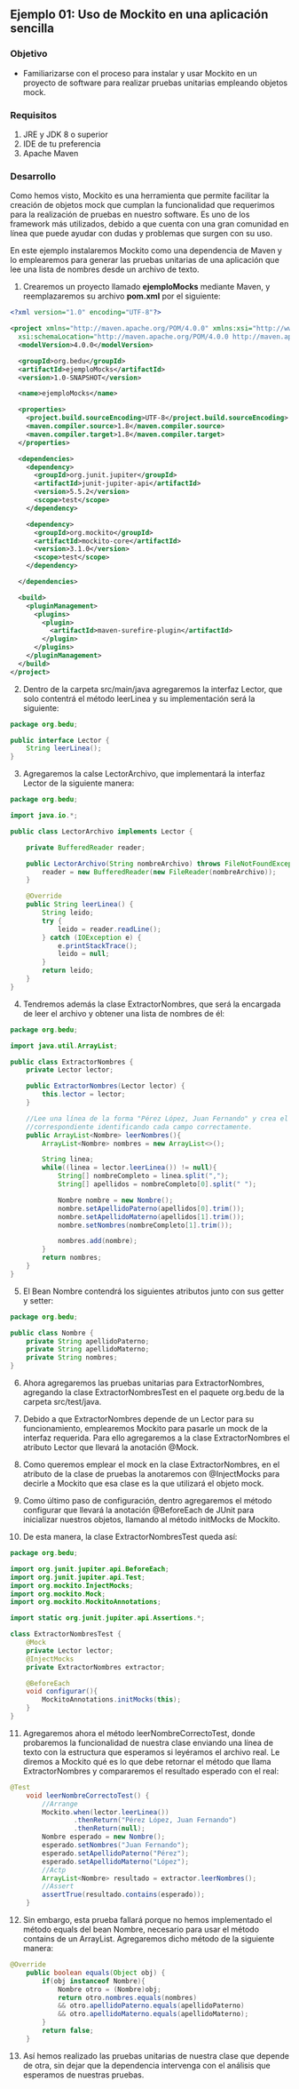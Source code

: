 ## Ejemplo 01: Uso de Mockito en una aplicación sencilla

### Objetivo
- Familiarizarse con el proceso para instalar y usar Mockito en un proyecto de software para realizar pruebas unitarias empleando objetos mock.

### Requisitos
1. JRE y JDK 8 o superior
2. IDE de tu preferencia
3. Apache Maven

### Desarrollo
Como hemos visto, Mockito es una herramienta que permite facilitar la creación de objetos mock que cumplan la funcionalidad que requerimos para la realización de pruebas en nuestro software.
Es uno de los framework más utilizados, debido a que cuenta con una gran comunidad en línea que puede ayudar con dudas y problemas que surgen con su uso.

En este ejemplo instalaremos Mockito como una dependencia de Maven y lo emplearemos para generar las pruebas unitarias de una aplicación que lee una lista de nombres desde un archivo de texto.

1. Crearemos un proyecto llamado **ejemploMocks** mediante Maven, y reemplazaremos su archivo **pom.xml** por el siguiente:
```xml
<?xml version="1.0" encoding="UTF-8"?>

<project xmlns="http://maven.apache.org/POM/4.0.0" xmlns:xsi="http://www.w3.org/2001/XMLSchema-instance"
  xsi:schemaLocation="http://maven.apache.org/POM/4.0.0 http://maven.apache.org/xsd/maven-4.0.0.xsd">
  <modelVersion>4.0.0</modelVersion>

  <groupId>org.bedu</groupId>
  <artifactId>ejemploMocks</artifactId>
  <version>1.0-SNAPSHOT</version>

  <name>ejemploMocks</name>

  <properties>
    <project.build.sourceEncoding>UTF-8</project.build.sourceEncoding>
    <maven.compiler.source>1.8</maven.compiler.source>
    <maven.compiler.target>1.8</maven.compiler.target>
  </properties>

  <dependencies>
    <dependency>
      <groupId>org.junit.jupiter</groupId>
      <artifactId>junit-jupiter-api</artifactId>
      <version>5.5.2</version>
      <scope>test</scope>
    </dependency>

    <dependency>
      <groupId>org.mockito</groupId>
      <artifactId>mockito-core</artifactId>
      <version>3.1.0</version>
      <scope>test</scope>
    </dependency>

  </dependencies>

  <build>
    <pluginManagement>
      <plugins>
        <plugin>
          <artifactId>maven-surefire-plugin</artifactId>
        </plugin>
      </plugins>
    </pluginManagement>
  </build>
</project>
```

2. Dentro de la carpeta src/main/java agregaremos la interfaz Lector, que solo contentrá el método leerLinea y su implementación será la siguiente:
```java
package org.bedu;

public interface Lector {
    String leerLinea();
}
```

3. Agregaremos la calse LectorArchivo, que implementará la interfaz Lector de la siguiente manera:
```java
package org.bedu;

import java.io.*;

public class LectorArchivo implements Lector {

    private BufferedReader reader;

    public LectorArchivo(String nombreArchivo) throws FileNotFoundException {
        reader = new BufferedReader(new FileReader(nombreArchivo));
    }

    @Override
    public String leerLinea() {
        String leido;
        try {
            leido = reader.readLine();
        } catch (IOException e) {
            e.printStackTrace();
            leido = null;
        }
        return leido;
    }
}
```

4. Tendremos además la clase ExtractorNombres, que será la encargada de leer el archivo y obtener una lista de nombres de él:
```java
package org.bedu;

import java.util.ArrayList;

public class ExtractorNombres {
    private Lector lector;

    public ExtractorNombres(Lector lector) {
        this.lector = lector;
    }

    //Lee una línea de la forma "Pérez López, Juan Fernando" y crea el objeto nombre
    //correspondiente identificando cada campo correctamente.
    public ArrayList<Nombre> leerNombres(){
        ArrayList<Nombre> nombres = new ArrayList<>();

        String linea;
        while((linea = lector.leerLinea()) != null){
            String[] nombreCompleto = linea.split(",");
            String[] apellidos = nombreCompleto[0].split(" ");

            Nombre nombre = new Nombre();
            nombre.setApellidoPaterno(apellidos[0].trim());
            nombre.setApellidoMaterno(apellidos[1].trim());
            nombre.setNombres(nombreCompleto[1].trim());

            nombres.add(nombre);
        }
        return nombres;
    }
}

```

5. El Bean Nombre contendrá los siguientes atributos junto con sus getter y setter:
```java
package org.bedu;

public class Nombre {
    private String apellidoPaterno;
    private String apellidoMaterno;
    private String nombres;
}
```

6. Ahora agregaremos las pruebas unitarias para ExtractorNombres, agregando la clase ExtractorNombresTest en el paquete org.bedu de la carpeta src/test/java.

7. Debido a que ExtractorNombres depende de un Lector para su funcionamiento, emplearemos Mockito para pasarle un mock de la interfaz requerida. Para ello agregaremos a la clase ExtractorNombres el atributo Lector que llevará la anotación @Mock.
8. Como queremos emplear el mock en la clase ExtractorNombres, en el atributo de la clase de pruebas la anotaremos con @InjectMocks para decirle a Mockito que esa clase es la que utilizará el objeto mock.
9. Como último paso de configuración, dentro agregaremos el método configurar que llevará la anotación @BeforeEach de JUnit para inicializar nuestros objetos, llamando al método initMocks de Mockito.
10. De esta manera, la clase ExtractorNombresTest queda así:
```java
package org.bedu;

import org.junit.jupiter.api.BeforeEach;
import org.junit.jupiter.api.Test;
import org.mockito.InjectMocks;
import org.mockito.Mock;
import org.mockito.MockitoAnnotations;

import static org.junit.jupiter.api.Assertions.*;

class ExtractorNombresTest {
    @Mock
    private Lector lector;
    @InjectMocks
    private ExtractorNombres extractor;

    @BeforeEach
    void configurar(){
        MockitoAnnotations.initMocks(this);
    }
}
```

11. Agregaremos ahora el método leerNombreCorrectoTest, donde probaremos la funcionalidad de nuestra clase enviando una línea de texto con la estructura que esperamos si leyéramos el archivo real. Le diremos a Mockito qué es lo que debe retornar el método que llama ExtractorNombres y compararemos el resultado esperado con el real:
```java
@Test
    void leerNombreCorrectoTest() {
        //Arrange
        Mockito.when(lector.leerLinea())
                .thenReturn("Pérez López, Juan Fernando")
                .thenReturn(null);
        Nombre esperado = new Nombre();
        esperado.setNombres("Juan Fernando");
        esperado.setApellidoPaterno("Pérez");
        esperado.setApellidoMaterno("López");
        //Actp
        ArrayList<Nombre> resultado = extractor.leerNombres();
        //Assert
        assertTrue(resultado.contains(esperado));
    }
```

12. Sin embargo, esta prueba fallará porque no hemos implementado el método equals del bean Nombre, necesario para usar el método contains de un ArrayList. Agregaremos dicho método de la siguiente manera:
```java
@Override
    public boolean equals(Object obj) {
        if(obj instanceof Nombre){
            Nombre otro = (Nombre)obj;
            return otro.nombres.equals(nombres)
            && otro.apellidoPaterno.equals(apellidoPaterno)
            && otro.apellidoMaterno.equals(apellidoMaterno);
        }
        return false;
    }
```

13. Así hemos realizado las pruebas unitarias de nuestra clase que depende de otra, sin dejar que la dependencia intervenga con el análisis que esperamos de nuestras pruebas.
